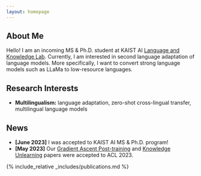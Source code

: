 ```yaml
---
layout: homepage
---
```


## About Me

Hello! I am an incoming MS & Ph.D. student at KAIST AI [Language and Knowledge Lab](https://lklab.kaist.ac.kr/). Currently, I am interested in second language adaptation of language models. More specifically, I want to convert strong language models such as LLaMa to low-resource languages.

## Research Interests

- **Multilingualism:** language adaptation, zero-shot cross-lingual transfer, multilingual language models

## News

- **[June 2023]** I was accepted to KAIST AI MS & Ph.D. program!
- **[May 2023]** Our [Gradient Ascent Post-training](https://arxiv.org/abs/2306.07052) and [Knowledge Unlearning](https://arxiv.org/abs/2210.01504) papers were accepted to ACL 2023.

{% include_relative _includes/publications.md %}
